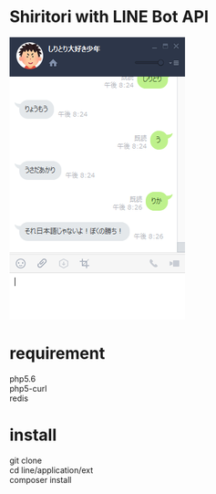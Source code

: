 # Shiritori with LINE Bot API
![しりとり大好き少年](https://raw.githubusercontent.com/junpayment/line/master/hoge.png)

# requirement
php5.6  
php5-curl  
redis  

# install
git clone <this repository>  
cd line/application/ext  
composer install  
